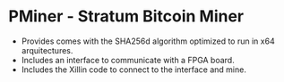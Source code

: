 # PMiner - Stratum Bitcoin Miner

* Provides comes with the SHA256d algorithm optimized to run in x64 arquitectures.
* Includes an interface to communicate with a FPGA board.
* Includes the Xillin code to connect to the interface and mine.